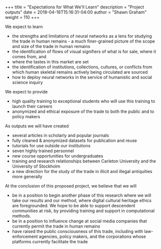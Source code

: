 +++
title = "Expectations for What We'll Learn"
description = "Project outputs"
date = 2018-04-16T15:16:31-04:00
author = "Shawn Graham"
weight = 110
+++

We expect to learn

- the strengths and limitations of neural networks as a lens for studying the trade in human remains - a much finer-grained picture of the scope and size of the trade in human remains
- the identification of flows of visual signifiers of what is for sale, where it comes from, and
- where the tastes in this market are set
- the identification of institutions, collections, cultures, or conflicts from which human skeletal remains actively being circulated are sourced
- how to deploy neural networks in the service of humanistic and social science inquiry

We expect to provide

- high quality training to exceptional students who will use this training to launch their careers 
- anonymized and ethical exposure of the trade to both the public and to policy makers

As outputs we will have created

- several articles in scholarly and popular journals
- fully cleaned & anonymized datasets for publication and reuse 
- tutorials for use outside our institutions
- seven highly trained personnel
- new course opportunities for undergraduates
- training and research relationships between Carleton University and the University of Stockholm 
- a new direction for the study of the trade in illicit and illegal antiquities more generally

At the conclusion of this proposed project, we believe that we will

- be in a position to begin another phase of this research where we will take our results and our method, where digital cultural heritage ethics are foregrounded. We hope to be able to support descendent communities at risk, by providing training and support in computational methods.  
- be in a position to influence change at social media companies that currently permit the trade in human remains
- have raised the public consciousness of this trade, including with law-enforcement agencies, policy makers, and the corporations whose platforms currently facilitate the trade